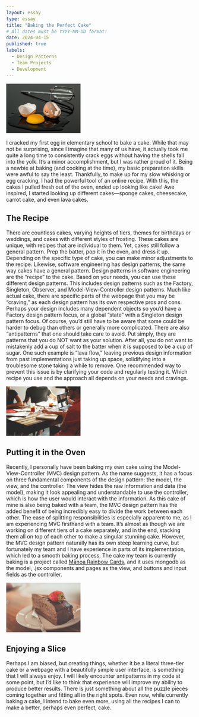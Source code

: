 ```yaml
---
layout: essay
type: essay
title: "Baking the Perfect Cake"
# All dates must be YYYY-MM-DD format!
date: 2024-04-15
published: true
labels:
  - Design Patterns
  - Team Projects
  - Development
---
```


<img width="200px" class="rounded float-start pe-4" src="../img/perfectCake2.jpeg">

I cracked my first egg in elementary school to bake a cake. While that may not be surprising, since I imagine that many of us have, it actually took me quite a long time to consistently crack eggs without having the shells fall into the yolk. It’s a minor accomplishment, but I was rather proud of it. Being a newbie at baking (and cooking at the time), my basic preparation skills were awful to say the least. Thankfully, to make up for my slow whisking or egg cracking, I had the powerful tool of an online recipe. With this, the cakes I pulled fresh out of the oven, ended up looking like cake! Awe inspired, I started looking up different cakes—sponge cakes, cheesecake, carrot cake, and even lava cakes. 

## The Recipe

There are countless cakes, varying heights of tiers, themes for birthdays or weddings, and cakes with different styles of frosting. These cakes are unique, with recipes that are individual to them. Yet, cakes still follow a general pattern. Prep the batter, pop it in the oven, and dress it up. Depending on the specific type of cake, you can make minor adjustments to the recipe. Likewise, software engineering has design patterns, the same way cakes have a general pattern. Design patterns in software engineering are the “recipe” to the cake. Based on your needs, you can use these different design patterns. This includes design patterns such as the Factory, Singleton, Observer, and Model-View-Controller design patterns. Much like actual cake, there are specific parts of the webpage that you may be “craving,” as each design pattern has its own respective pros and cons. Perhaps your design includes many dependent objects so you’d have a Factory design pattern focus, or a global “state” with a Singleton design pattern focus. Of course, you’d still have to be aware that some could be harder to debug than others or generally more complicated. There are also “antipatterns” that one should take care to avoid. Put simply, they are patterns that you do NOT want as your solution. After all, you do not want to mistakenly add a cup of salt to the batter when it is supposed to be a cup of sugar. One such example is “lava flow,” leaving previous design information from past implementations just taking up space, solidifying into a troublesome stone taking a while to remove. One recommended way to prevent this issue is by clarifying your code and regularly testing it. Which recipe you use and the approach all depends on your needs and cravings.


<img width="200px" class="rounded float-start pe-4" src="../img/perfectCake3.jpeg">

## Putting it in the Oven

Recently, I personally have been baking my own cake using the Model-View-Controller (MVC) design pattern. As the name suggests, it has a focus on three fundamental components of the design pattern: the model, the view, and the controller. The view hides the raw information and data (the model), making it look appealing and understandable to use the controller, which is how the user would interact with the information. As this cake of mine is also being baked with a team, the MVC design pattern has the added benefit of being incredibly easy to divide the work between each other. The ease of splitting responsibilities is especially apparent to me, as I am experiencing MVC firsthand with a team. It’s almost as though we are working on different tiers of a cake separately, and in the end, stacking them all on top of each other to make a singular stunning cake. However, the MVC design pattern naturally has its own steep learning curve, but fortunately my team and I have experience in parts of its implementation, which led to a smooth baking process. The cake my team is currently baking is a project called [Mānoa Rainbow Cards](https://rainbow-cards.github.io/), and it uses mongodb as the model, .jsx components and pages as the view, and buttons and input fields as the controller. 


<img width="200px" class="rounded float-start pe-4" src="../img/perfectCake1.jpeg">

## Enjoying a Slice

Perhaps I am biased, but creating things, whether it be a literal three-tier cake or a webpage with a beautifully simple user interface, is something that I will always enjoy. I will likely encounter antipatterns in my code at some point, but I’d like to think that experience will improve my ability to produce better results. There is just something about all the puzzle pieces coming together and fitting all in the right spots. Even now, while currently baking a cake, I intend to bake even more, using all the recipes I can to make a better, perhaps even perfect, cake.
